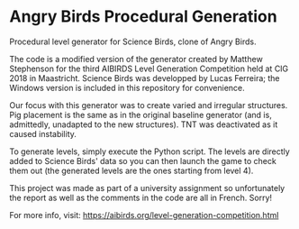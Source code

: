 # Angry Birds Procedural Generation

Procedural level generator for Science Birds, clone of Angry Birds.

The code is a modified version of the generator created by Matthew Stephenson for the third AIBIRDS Level Generation Competition held at CIG 2018 in Maastricht. Science Birds was developped by Lucas Ferreira; the Windows version is included in this repository for convenience.

Our focus with this generator was to create varied and irregular structures. Pig placement is the same as in the original baseline generator (and is, admittedly, unadapted to the new structures). TNT was deactivated as it caused instability.

To generate levels, simply execute the Python script. The levels are directly added to Science Birds' data so you can then launch the game to check them out (the generated levels are the ones starting from level 4).

This project was made as part of a university assignment so unfortunately the report as well as the comments in the code are all in French. Sorry!

For more info, visit: https://aibirds.org/level-generation-competition.html
